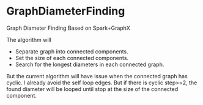 # GraphDiameterFinding
Graph Diameter Finding Based on Spark+GraphX

The algorithm will
* Separate graph into connected components.
* Set the size of each connected components.
* Search for the longest diameters in each connected graph.

But the current algorithm will have issue when the connected graph has cyclic. I already avoid the self loop edges. But if there is cyclic step>=2, the found diameter will be looped until stop at the size of the connected component.

